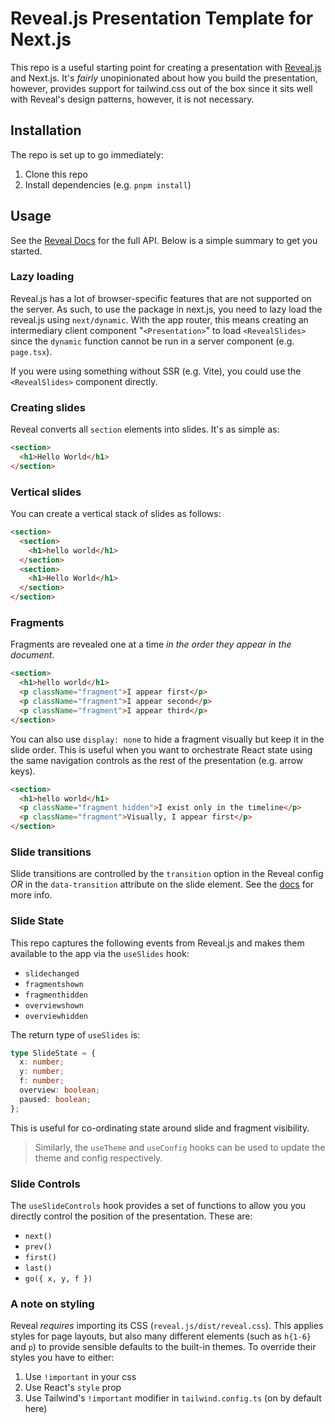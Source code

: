 # Reveal.js Presentation Template for Next.js

This repo is a useful starting point for creating a presentation with [Reveal.js](https://revealjs.com/) and Next.js. It's _fairly_ unopinionated about how you build the presentation, however, provides support for tailwind.css out of the box since it sits well with Reveal's design patterns, however, it is not necessary.

## Installation

The repo is set up to go immediately:

1. Clone this repo
2. Install dependencies (e.g. `pnpm install`)

## Usage

See the [Reveal Docs](https://revealjs.com) for the full API. Below is a simple summary to get you started.

### Lazy loading

Reveal.js has a lot of browser-specific features that are not supported on the server. As such, to use the package in next.js, you need to lazy load the reveal.js using `next/dynamic`. With the app router, this means creating an intermediary client component "`<Presentation>`" to load `<RevealSlides>` since the `dynamic` function cannot be run in a server component (e.g. `page.tsx`).

If you were using something without SSR (e.g. Vite), you could use the `<RevealSlides>` component directly.

### Creating slides

Reveal converts all `section` elements into slides. It's as simple as:

```html
<section>
  <h1>Hello World</h1>
</section>
```

### Vertical slides

You can create a vertical stack of slides as follows:

```html
<section>
  <section>
    <h1>hello world</h1>
  </section>
  <section>
    <h1>Hello World</h1>
  </section>
</section>
```

### Fragments

Fragments are revealed one at a time _in the order they appear in the document_.

```html
<section>
  <h1>hello world</h1>
  <p className="fragment">I appear first</p>
  <p className="fragment">I appear second</p>
  <p className="fragment">I appear third</p>
</section>
```

You can also use `display: none` to hide a fragment visually but keep it in the slide order. This is useful when you want to orchestrate React state using the same navigation controls as the rest of the presentation (e.g. arrow keys).

```html
<section>
  <h1>hello world</h1>
  <p className="fragment hidden">I exist only in the timeline</p>
  <p className="fragment">Visually, I appear first</p>
</section>
```

### Slide transitions

Slide transitions are controlled by the `transition` option in the Reveal config _OR_ in the `data-transition` attribute on the slide element. See the [docs](https://revealjs.com/transitions/) for more info.

### Slide State

This repo captures the following events from Reveal.js and makes them available to the app via the `useSlides` hook:

- `slidechanged`
- `fragmentshown`
- `fragmenthidden`
- `overviewshown`
- `overviewhidden`

The return type of `useSlides` is:

```ts
type SlideState = {
  x: number;
  y: number;
  f: number;
  overview: boolean;
  paused: boolean;
};
```

This is useful for co-ordinating state around slide and fragment visibility.

> Similarly, the `useTheme` and `useConfig` hooks can be used to update the theme and config respectively.

### Slide Controls

The `useSlideControls` hook provides a set of functions to allow you you directly control the position of the presentation. These are:

- `next()`
- `prev()`
- `first()`
- `last()`
- `go({ x, y, f })`

### A note on styling

Reveal _requires_ importing its CSS (`reveal.js/dist/reveal.css`). This applies styles for page layouts, but also many different elements (such as `h{1-6}` and `p`) to provide sensible defaults to the built-in themes. To override their styles you have to either:

1. Use `!important` in your css
2. Use React's `style` prop
3. Use Tailwind's `!important` modifier in `tailwind.config.ts` (on by default here)
